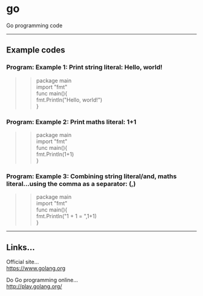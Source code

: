 # go
Go programming code

-----

## Example codes  

### Program: Example 1: Print string literal: Hello, world!

>>package main  
>>import "fmt"  
>>func main(){  
>> fmt.Println("Hello, world!")  
>>}  

### Program: Example 2: Print maths literal: 1+1

>>package main  
>>import "fmt"  
>>func main(){  
>> fmt.Println(1+1)    
>>}  

### Program: Example 3: Combining string literal/and, maths literal...using the comma as a separator: (,)

>>package main  
>>import "fmt"  
>>func main(){  
>> fmt.Println("1 + 1 = ",1+1)    
>>}  

-----

## Links...

Official site...  
https://www.golang.org  

Do Go programming online...  
http://play.golang.org/
